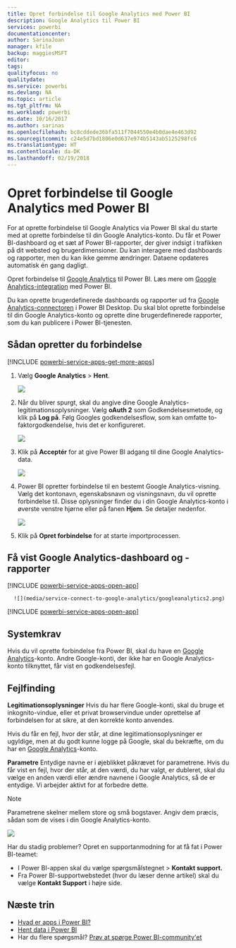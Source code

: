 ```yaml
---
title: Opret forbindelse til Google Analytics med Power BI
description: Google Analytics til Power BI
services: powerbi
documentationcenter: 
author: SarinaJoan
manager: kfile
backup: maggiesMSFT
editor: 
tags: 
qualityfocus: no
qualitydate: 
ms.service: powerbi
ms.devlang: NA
ms.topic: article
ms.tgt_pltfrm: NA
ms.workload: powerbi
ms.date: 10/16/2017
ms.author: sarinas
ms.openlocfilehash: bc8cddede36bfa511f7044550e4b0dae4e463d92
ms.sourcegitcommit: c24e5d7bd1806e0d637e974b5143ab5125298fc6
ms.translationtype: HT
ms.contentlocale: da-DK
ms.lasthandoff: 02/19/2018
---
```

# <a name="connect-to-google-analytics-with-power-bi"></a>Opret forbindelse til Google Analytics med Power BI
For at oprette forbindelse til Google Analytics via Power BI skal du starte med at oprette forbindelse til din Google Analytics-konto. Du får et Power BI-dashboard og et sæt af Power BI-rapporter, der giver indsigt i trafikken på dit websted og brugerdimensioner. Du kan interagere med dashboards og rapporter, men du kan ikke gemme ændringer. Dataene opdateres automatisk én gang dagligt.

Opret forbindelse til [Google Analytics](https://app.powerbi.com/getdata/services/google-analytics) til Power BI. Læs mere om [Google Analytics-integration](https://powerbi.microsoft.com/integrations/google-analytics) med Power BI.

Du kan oprette brugerdefinerede dashboards og rapporter ud fra [Google Analytics-connectoren](service-google-analytics-connector.md) i Power BI Desktop. Du skal blot oprette forbindelse til din Google Analytics-konto og oprette dine brugerdefinerede rapporter, som du kan publicere i Power BI-tjenesten.

## <a name="how-to-connect"></a>Sådan opretter du forbindelse
[!INCLUDE [powerbi-service-apps-get-more-apps](./includes/powerbi-service-apps-get-more-apps.md)]

1. Vælg **Google Analytics** \> **Hent**.
   
   ![](media/service-connect-to-google-analytics/ga.png)
2. Når du bliver spurgt, skal du angive dine Google Analytics-legitimationsoplysninger. Vælg **oAuth 2** som Godkendelsesmetode, og klik på **Log på**. Følg Googles godkendelsesflow, som kan omfatte to-faktorgodkendelse, hvis det er konfigureret.
   
   ![](media/service-connect-to-google-analytics/creds.png)
3. Klik på **Acceptér** for at give Power BI adgang til dine Google Analytics-data.
   
   ![](media/service-connect-to-google-analytics/googleanalytics.png)
4. Power BI opretter forbindelse til en bestemt Google Analytics-visning. Vælg det kontonavn, egenskabsnavn og visningsnavn, du vil oprette forbindelse til. Disse oplysninger finder du i din Google Analytics-konto i øverste venstre hjørne eller på fanen **Hjem**. Se detaljer nedenfor. 
   
   ![](media/service-connect-to-google-analytics/params2.png)
5. Klik på **Opret forbindelse** for at starte importprocessen. 

## <a name="view-the-google-analytics-dashboard-and-reports"></a>Få vist Google Analytics-dashboard og -rapporter
[!INCLUDE [powerbi-service-apps-open-app](./includes/powerbi-service-apps-open-app.md)]

      ![](media/service-connect-to-google-analytics/googleanalytics2.png)

[!INCLUDE [powerbi-service-apps-open-app](./includes/powerbi-service-apps-what-now.md)]

## <a name="system-requirements"></a>Systemkrav
Hvis du vil oprette forbindelse fra Power BI, skal du have en [Google Analytics](https://www.google.com/analytics/)-konto. Andre Google-konti, der ikke har en Google Analytics-konto tilknyttet, får vist en godkendelsesfejl.

## <a name="troubleshooting"></a>Fejlfinding
**Legitimationsoplysninger** Hvis du har flere Google-konti, skal du bruge et inkognito-vindue, eller et privat browservindue under oprettelse af forbindelsen for at sikre, at den korrekte konto anvendes.

Hvis du får en fejl, hvor der står, at dine legitimationsoplysninger er ugyldige, men at du godt kunne logge på Google, skal du bekræfte, om du har en [Google Analytics](https://www.google.com/analytics/)-konto.

**Parametre** Entydige navne er i øjeblikket påkrævet for parametrene. Hvis du får vist en fejl, hvor der står, at den værdi, du har valgt, er dubleret, skal du vælge en anden værdi eller ændre navnene i Google Analytics, så de er entydige. Vi arbejder aktivt for at forbedre dette.

>[!NOTE]
>Parametrene skelner mellem store og små bogstaver. Angiv dem præcis, sådan som de vises i din Google Analytics-konto.

![](media/service-connect-to-google-analytics/pbi_googleanalytics1.png)

Har du stadig problemer? Opret en supportanmodning for at få fat i Power BI-teamet:

* I Power BI-appen skal du vælge spørgsmålstegnet \> **Kontakt support.**
* Fra Power BI-supportwebstedet (hvor du læser denne artikel) skal du vælge **Kontakt Support** i højre side.

## <a name="next-steps"></a>Næste trin
* [Hvad er apps i Power BI?](service-install-use-apps.md)
* [Hent data i Power BI](service-get-data.md)
* Har du flere spørgsmål? [Prøv at spørge Power BI-community'et](http://community.powerbi.com/)

